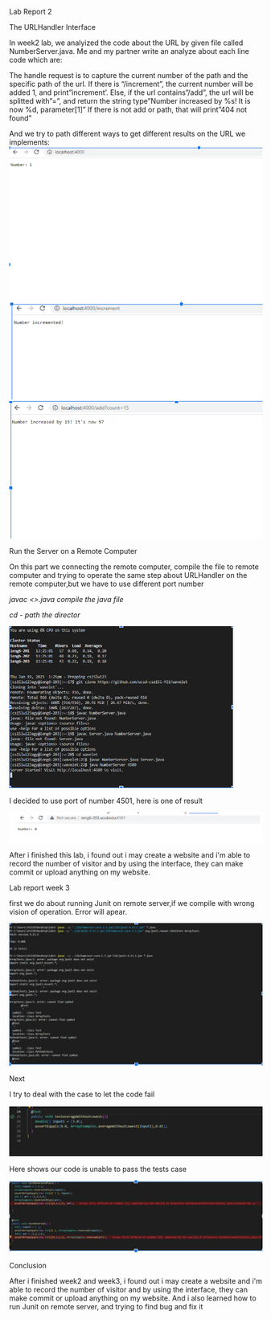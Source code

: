 Lab Report 2

The URLHandler Interface

In week2 lab, we analyized the code about the URL by given file called NumberServer.java. Me and my partner write an analyze about each line code which are:

The handle request is to capture the current number of the path and the specific path of the url. If there is “/increment”, the current number will be added 1, and print”increment’. Else, if the url contains”/add”, the url will be splitted with”=”, and return the string type”Number increased by %s! It is now %d, parameter[1]”
If there is not add or path, that will print”404 not found”

And we try to path different ways to get different results on the URL we implements:
![Image](lab-2.png)
![Image](lab2.2.png)
![Image](lab2.3.png)

Run the Server on a Remote Computer

On this part we connecting the remote computer, compile the file to remote computer and trying to operate the same step about URLHandler on the remote computer,but we have to use different port number

*javac <>.java compile the java file*

*cd - path the director*

![image](lab2.4.png)

I decided to use port of number 4501, here is one of result

![image](lab2.5.png)

After i finished this lab, i found out i may create a website and i'm able to record the number of visitor and by using the interface, they can make commit or upload anything on my website.


Lab report week 3

first we do about running Junit on remote server,if we compile with wrong vision of operation. Error will apear.

![Image](lab-report.png)

Next

I try to deal with the case to let the code fail

![Image](lab-report1.png) 

Here shows our code is unable to pass the tests case

![Image](lab-report2.png) 


Conclusion

After i finished week2 and week3, i found out i may create a website and i'm able to record the number of visitor and by using the interface, they can make commit or upload anything on my website. And i also learned how to run Junit on remote server, and trying to find bug and fix it
